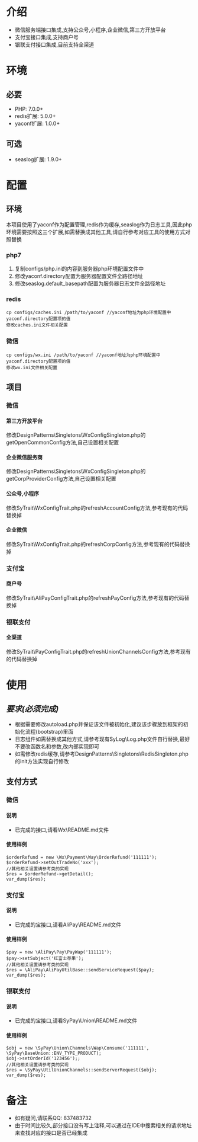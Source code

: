 # 介绍
- 微信服务端接口集成,支持公众号,小程序,企业微信,第三方开放平台
- 支付宝接口集成,支持商户号
- 银联支付接口集成,目前支持全渠道

# 环境
## 必要
- PHP: 7.0.0+
- redis扩展: 5.0.0+
- yaconf扩展: 1.0.0+

## 可选
- seaslog扩展: 1.9.0+

# 配置
## 环境
本项目使用了yaconf作为配置管理,redis作为缓存,seaslog作为日志工具,因此php环境需要按照这三个扩展,如需替换成其他工具,请自行参考对应工具的使用方式对照替换

### php7
1. 复制configs/php.ini的内容到服务器php环境配置文件中
2. 修改yaconf.directory配置为服务器配置文件全路径地址
3. 修改seaslog.default_basepath配置为服务器日志文件全路径地址

### redis
    cp configs/caches.ini /path/to/yaconf //yaconf地址为php环境配置中yaconf.directory配置项的值
    修改caches.ini文件相关配置

### 微信
    cp configs/wx.ini /path/to/yaconf //yaconf地址为php环境配置中yaconf.directory配置项的值
    修改wx.ini文件相关配置

## 项目
### 微信
#### 第三方开放平台
修改DesignPatterns\Singletons\WxConfigSingleton.php的getOpenCommonConfig方法,自己设置相关配置
#### 企业微信服务商
修改DesignPatterns\Singletons\WxConfigSingleton.php的getCorpProviderConfig方法,自己设置相关配置
#### 公众号,小程序
修改SyTrait\WxConfigTrait.php的refreshAccountConfig方法,参考现有的代码替换掉
#### 企业微信
修改SyTrait\WxConfigTrait.php的refreshCorpConfig方法,参考现有的代码替换掉

### 支付宝
#### 商户号
修改SyTrait\AliPayConfigTrait.php的refreshPayConfig方法,参考现有的代码替换掉

### 银联支付
#### 全渠道
修改SyTrait\PayConfigTrait.php的refreshUnionChannelsConfig方法,参考现有的代码替换掉

# 使用
## ***要求(必须完成)***
- 根据需要修改autoload.php并保证该文件被初始化,建议该步骤放到框架的初始化流程(bootstrap)里面
- 日志组件如需替换成其他方式,请参考现有SyLog\Log.php文件自行替换,最好不要改函数名和参数,改内部实现即可
- 如需修改redis缓存,请参考DesignPatterns\Singletons\RedisSingleton.php的init方法实现自行修改

## 支付方式
### 微信
#### 说明
- 已完成的接口,请看Wx\README.md文件
#### 使用样例
    $orderRefund = new \Wx\Payment\Way\OrderRefund('111111');
    $orderRefund->setOutTradeNo('xxx');
    //其他相关设置请参考类的实现
    $res = $orderRefund->getDetail();
    var_dump($res);

### 支付宝
#### 说明
- 已完成的宝接口,请看AliPay\README.md文件
#### 使用样例
    $pay = new \AliPay\Pay\PayWap('111111');
    $pay->setSubject('红富士苹果');
    //其他相关设置请参考类的实现
    $res = \AliPay\AliPayUtilBase::sendServiceRequest($pay);
    var_dump($res);

### 银联支付
#### 说明
- 已完成的宝接口,请看SyPay\Union\README.md文件
#### 使用样例
    $obj = new \SyPay\Union\Channels\Wap\Consume('111111', \SyPay\BaseUnion::ENV_TYPE_PRODUCT);
    $obj->setOrderId('123456');;
    //其他相关设置请参考类的实现
    $res = \SyPay\UtilUnionChannels::sendServerRequest($obj);
    var_dump($res);

# 备注
- 如有疑问,请联系QQ: 837483732
- 由于时间比较久,部分接口没有写上注释,可以通过在IDE中搜索相关的请求地址来查找对应的接口是否已经集成
